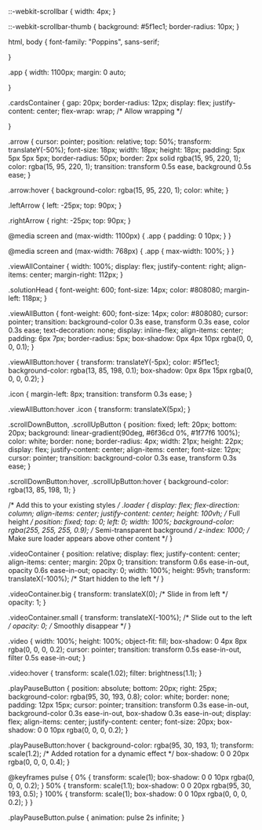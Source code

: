 ::-webkit-scrollbar {
  width: 4px;
}


::-webkit-scrollbar-thumb {
  background: #5f1ec1; 
  border-radius: 10px;
}

html, body {
  font-family: "Poppins", sans-serif;

}

.app {
  width: 1100px;
  margin: 0 auto;
  
}

.cardsContainer {
  gap: 20px;
  border-radius: 12px;
  display: flex;
  justify-content: center;
  flex-wrap: wrap; /* Allow wrapping */
  
}

.arrow {
  cursor: pointer;
  position: relative;
  top: 50%;
  transform: translateY(-50%);
  font-size: 18px;
  width: 18px;
  height: 18px;
  padding: 5px 5px 5px 5px;
  border-radius: 50px;
  border: 2px solid rgba(15, 95, 220, 1);
  color: rgba(15, 95, 220, 1);
  transition: transform 0.5s ease, background 0.5s ease;
}

.arrow:hover {
  background-color: rgba(15, 95, 220, 1);
  color: white;
}

.leftArrow {
  left: -25px;
  top: 90px;
}

.rightArrow {
  right: -25px;
  top: 90px;
}

@media screen and (max-width: 1100px) {
  .app {
    padding: 0 10px;
  }
}

@media screen and (max-width: 768px) {
  .app {
    max-width: 100%;
  }
}

.viewAllContainer {
  width: 100%;
  display: flex;
  justify-content: right;
  align-items: center;
  margin-right: 112px;
}

.solutionHead {
  font-weight: 600;
  font-size: 14px;
  color: #808080;
  margin-left: 118px;
}

.viewAllButton {
  font-weight: 600;
  font-size: 14px;
  color: #808080;
  cursor: pointer;
  transition: background-color 0.3s ease, transform 0.3s ease, color 0.3s ease;
  text-decoration: none;
  display: inline-flex;
  align-items: center;
  padding: 6px 7px;
  border-radius: 5px;
  box-shadow: 0px 4px 10px rgba(0, 0, 0, 0.1);
}

.viewAllButton:hover {
  transform: translateY(-5px);
  color: #5f1ec1;
  background-color: rgba(13, 85, 198, 0.1);
  box-shadow: 0px 8px 15px rgba(0, 0, 0, 0.2);
}

.icon {
  margin-left: 8px;
  transition: transform 0.3s ease;
}

.viewAllButton:hover .icon {
  transform: translateX(5px);
}

.scrollDownButton,
.scrollUpButton {
  position: fixed;
  left: 20px;
  bottom: 20px;
  background: linear-gradient(90deg, #6f36cd 0%, #1f77f6 100%);
  color: white;
  border: none;
  border-radius: 4px;
  width: 21px;
  height: 22px;
  display: flex;
  justify-content: center;
  align-items: center;
  font-size: 12px;
  cursor: pointer;
  transition: background-color 0.3s ease, transform 0.3s ease;
}

.scrollDownButton:hover, .scrollUpButton:hover {
  background-color: rgba(13, 85, 198, 1);
}

/* Add this to your existing styles */
.loader {
  display: flex;
  flex-direction: column;
  align-items: center;
  justify-content: center;
  height: 100vh; /* Full height */
  position: fixed;
  top: 0;
  left: 0;
  width: 100%;
  background-color: rgba(255, 255, 255, 0.9); /* Semi-transparent background */
  z-index: 1000; /* Make sure loader appears above other content */
}

.videoContainer {
  position: relative;
  display: flex;
  justify-content: center;
  align-items: center;
  margin: 20px 0;
  transition: transform 0.6s ease-in-out, opacity 0.6s ease-in-out;
  opacity: 0;
  width: 100%;
  height: 95vh;
  transform: translateX(-100%); /* Start hidden to the left */
}

.videoContainer.big {
  transform: translateX(0); /* Slide in from left */
  opacity: 1;
}

.videoContainer.small {
  transform: translateX(-100%); /* Slide out to the left */
  opacity: 0; /* Smoothly disappear */
}

.video {
  width: 100%;
  height: 100%;
  object-fit: fill;
  box-shadow: 0 4px 8px rgba(0, 0, 0, 0.2);
  cursor: pointer;
  transition: transform 0.5s ease-in-out, filter 0.5s ease-in-out;
}

.video:hover {
  transform: scale(1.02);
  filter: brightness(1.1);
}

.playPauseButton {
  position: absolute;
  bottom: 20px;
  right: 25px;
  background-color: rgba(95, 30, 193, 0.8);
  color: white;
  border: none;
  padding: 12px 15px;
  cursor: pointer;
  transition: transform 0.3s ease-in-out, background-color 0.3s ease-in-out, box-shadow 0.3s ease-in-out;
  display: flex;
  align-items: center;
  justify-content: center;
  font-size: 20px;
  box-shadow: 0 0 10px rgba(0, 0, 0, 0.2);
}

.playPauseButton:hover {
  background-color: rgba(95, 30, 193, 1);
  transform: scale(1.2); /* Added rotation for a dynamic effect */
  box-shadow: 0 0 20px rgba(0, 0, 0, 0.4);
}

@keyframes pulse {
  0% {
    transform: scale(1);
    box-shadow: 0 0 10px rgba(0, 0, 0, 0.2);
  }
  50% {
    transform: scale(1.1);
    box-shadow: 0 0 20px rgba(95, 30, 193, 0.5);
  }
  100% {
    transform: scale(1);
    box-shadow: 0 0 10px rgba(0, 0, 0, 0.2);
  }
}

.playPauseButton.pulse {
  animation: pulse 2s infinite;
}


